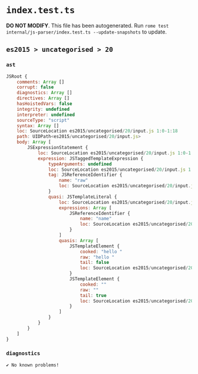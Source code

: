 # `index.test.ts`

**DO NOT MODIFY**. This file has been autogenerated. Run `rome test internal/js-parser/index.test.ts --update-snapshots` to update.

## `es2015 > uncategorised > 20`

### `ast`

```javascript
JSRoot {
	comments: Array []
	corrupt: false
	diagnostics: Array []
	directives: Array []
	hasHoistedVars: false
	integrity: undefined
	interpreter: undefined
	sourceType: "script"
	syntax: Array []
	loc: SourceLocation es2015/uncategorised/20/input.js 1:0-1:18
	path: UIDPath<es2015/uncategorised/20/input.js>
	body: Array [
		JSExpressionStatement {
			loc: SourceLocation es2015/uncategorised/20/input.js 1:0-1:18
			expression: JSTaggedTemplateExpression {
				typeArguments: undefined
				loc: SourceLocation es2015/uncategorised/20/input.js 1:0-1:18
				tag: JSReferenceIdentifier {
					name: "raw"
					loc: SourceLocation es2015/uncategorised/20/input.js 1:0-1:3 (raw)
				}
				quasi: JSTemplateLiteral {
					loc: SourceLocation es2015/uncategorised/20/input.js 1:3-1:18
					expressions: Array [
						JSReferenceIdentifier {
							name: "name"
							loc: SourceLocation es2015/uncategorised/20/input.js 1:12-1:16 (name)
						}
					]
					quasis: Array [
						JSTemplateElement {
							cooked: "hello "
							raw: "hello "
							tail: false
							loc: SourceLocation es2015/uncategorised/20/input.js 1:4-1:10
						}
						JSTemplateElement {
							cooked: ""
							raw: ""
							tail: true
							loc: SourceLocation es2015/uncategorised/20/input.js 1:17-1:17
						}
					]
				}
			}
		}
	]
}
```

### `diagnostics`

```
✔ No known problems!

```
